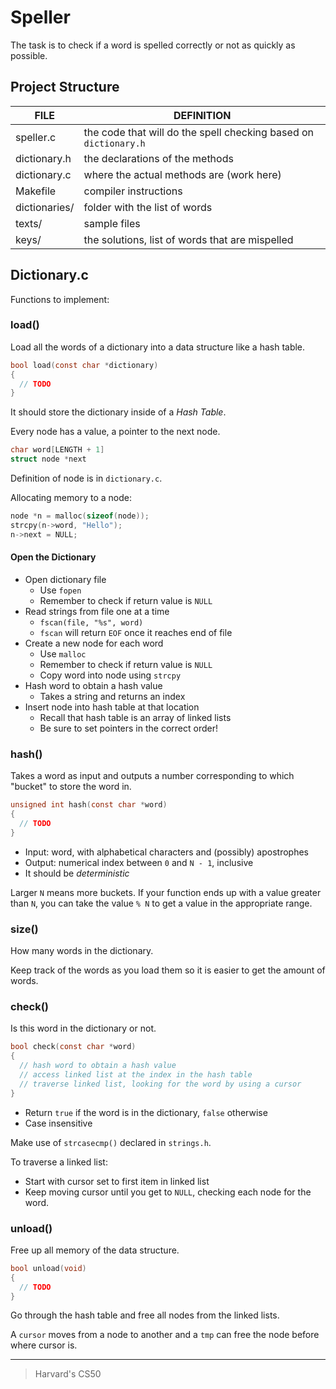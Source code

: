 # Speller

The task is to check if a word is spelled correctly or not 
as quickly as possible.

## Project Structure

FILE          | DEFINITION
---------     | --------
speller.c     | the code that will do the spell checking based on `dictionary.h`
dictionary.h  | the declarations of the methods
dictionary.c  | where the actual methods are (work here)
Makefile      | compiler instructions
dictionaries/ | folder with the list of words
texts/        | sample files
keys/         | the solutions, list of words that are mispelled

## Dictionary.c

Functions to implement:

### load()
Load all the words of a dictionary into a data structure like a hash table.

```c
bool load(const char *dictionary)
{
  // TODO
}
```

It should store the dictionary inside of a *Hash Table*.

Every node has a value, a pointer to the next node.

```c
char word[LENGTH + 1]
struct node *next
```

Definition of node is in `dictionary.c`.

Allocating memory to a node:

```c
node *n = malloc(sizeof(node));
strcpy(n->word, "Hello");
n->next = NULL;
```

#### Open the Dictionary

- Open dictionary file
  - Use `fopen`
  - Remember to check if return value is `NULL`
- Read strings from file one at a time
  - `fscan(file, "%s", word)`
  - `fscan` will return `EOF` once it reaches end of file
- Create a new node for each word
  - Use `malloc`
  - Remember to check if return value is `NULL`
  - Copy word into node using `strcpy`
- Hash word to obtain a hash value
  - Takes a string and returns an index
- Insert node into hash table at that location
  - Recall that hash table is an array of linked lists
  - Be sure to set pointers in the correct order!

### hash()
Takes a word as input and outputs a number corresponding to which "bucket"
to store the word in.

```c
unsigned int hash(const char *word)
{
  // TODO
}
```

- Input: word, with alphabetical characters and (possibly) apostrophes
- Output: numerical index between `0` and `N - 1`, inclusive
- It should be *deterministic*

Larger `N` means more buckets.
If your function ends up with a value greater than `N`, you can take the value
`% N` to get a value in the appropriate range.

### size()
How many words in the dictionary.

Keep track of the words as you load them so it is easier to get the amount
of words.

### check()
Is this word in the dictionary or not.

```c
bool check(const char *word)
{ 
  // hash word to obtain a hash value
  // access linked list at the index in the hash table
  // traverse linked list, looking for the word by using a cursor
}
```

- Return `true` if the word is in the dictionary, `false` otherwise
- Case insensitive

Make use of `strcasecmp()` declared in `strings.h`. 

To traverse a linked list:

- Start with cursor set to first item in linked list
- Keep moving cursor until you get to `NULL`, checking each node for the word.

### unload()
Free up all memory of the data structure.

```c
bool unload(void)
{
  // TODO
}
```

Go through the hash table and free all nodes from the linked lists.

A `cursor` moves from a node to another and a `tmp` can free the node before
where cursor is.

-------

> Harvard's CS50
